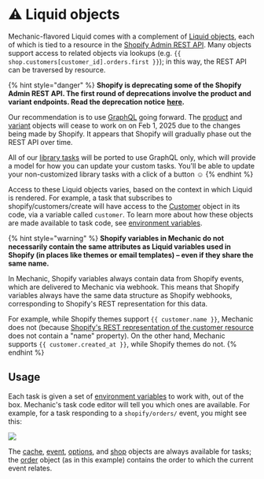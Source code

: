 # ⚠️ Liquid objects

Mechanic-flavored Liquid comes with a complement of [Liquid objects](../../../platform/liquid/objects/), each of which is tied to a resource in the [Shopify Admin REST API](https://shopify.dev/docs/admin-api/rest). Many objects support access to related objects via lookups (e.g. `{{ shop.customers[customer_id].orders.first }}`); in this way, the REST API can be traversed by resource.

{% hint style="danger" %}
**Shopify is deprecating some of the Shopify Admin REST API. The first round of deprecations involve the product and variant endpoints. Read the deprecation notice** [**here**](https://shopify.dev/docs/apps/build/graphql/migrate/new-product-model#whats-changing)**.**&#x20;

Our recommendation is to use [GraphQL](../../actions/integrations/shopify.md#graphql) going forward. The [product](../../../platform/liquid/objects/shopify/product.md) and [variant](../../../platform/liquid/objects/shopify/variant.md) objects will cease to work on on Feb 1, 2025 due to the changes being made by Shopify. It appears that Shopify will gradually phase out the REST API over time.

All of our [library tasks](https://tasks.mechanic.dev/) will be ported to use GraphQL only, which will provide a model for how you can update your custom tasks. You'll be able to update your non-customized library tasks with a click of a button :relaxed:
{% endhint %}

Access to these Liquid objects varies, based on the context in which Liquid is rendered. For example, a task that subscribes to shopify/customers/create will have access to the [Customer](../) object in its code, via a variable called `customer`. To learn more about how these objects are made available to task code, see [environment variables](../../tasks/code/environment-variables.md).

{% hint style="warning" %}
**Shopify variables in Mechanic do not necessarily contain the same attributes as Liquid variables used in Shopify (in places like themes or email templates) – even if they share the same name.**

In Mechanic, Shopify variables always contain data from Shopify events, which are delivered to Mechanic via webhook. This means that Shopify variables always have the same data structure as Shopify webhooks, corresponding to Shopify's REST representation for this data.

For example, while Shopify themes support `{{ customer.name }}`, Mechanic does not (because [Shopify's REST representation of the customer resource](https://shopify.dev/docs/admin-api/rest/reference/customers/customer) does not contain a "name" property). On the other hand, Mechanic supports `{{ customer.created_at }}`, while Shopify themes do not.
{% endhint %}

## Usage

Each task is given a set of [environment variables](../../tasks/code/environment-variables.md) to work with, out of the box. Mechanic's task code editor will tell you which ones are available. For example, for a task responding to a `shopify/orders/` event, you might see this:

![](https://s3.amazonaws.com/helpscout.net/docs/assets/5ddd799f2c7d3a7e9ae472fc/images/5e28a1e12c7d3a7e9ae69bd2/5e28a1e1a248a.png)

The [cache](../../../platform/liquid/objects/cache.md), [event](../../../platform/liquid/objects/event.md), [options](../../../platform/liquid/objects/options.md), and [shop](../../../platform/liquid/objects/shopify/shop.md) objects are always available for tasks; the [order](../../../platform/liquid/objects/shopify/order.md) object (as in this example) contains the order to which the current event relates.
